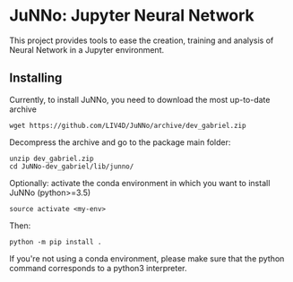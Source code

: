 # JuNNo: Jupyter Neural Network

This project provides tools to ease the creation, training and analysis of Neural Network in a Jupyter environment.

## Installing

Currently, to install JuNNo, you need to download the most up-to-date archive

```
wget https://github.com/LIV4D/JuNNo/archive/dev_gabriel.zip
```
Decompress the archive and go to the package main folder:
```
unzip dev_gabriel.zip
cd JuNNo-dev_gabriel/lib/junno/
```
Optionally: activate the conda environment in which you want to install JuNNo (python>=3.5)

```
source activate <my-env>
```
Then:
```
python -m pip install . 
```
If you're not using a conda environment, please make sure that the python command corresponds to a python3 interpreter.


